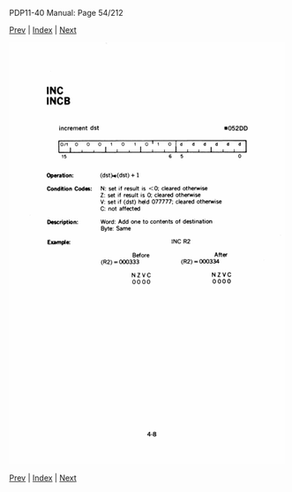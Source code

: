 PDP11-40 Manual: Page 54/212

[Prev](pdp11-40-000053.html) | [Index](index.html) | [Next](pdp11-40-000055.html)

![](pdp11-40-000054.gif)

[Prev](pdp11-40-000053.html) | [Index](index.html) | [Next](pdp11-40-000055.html)

